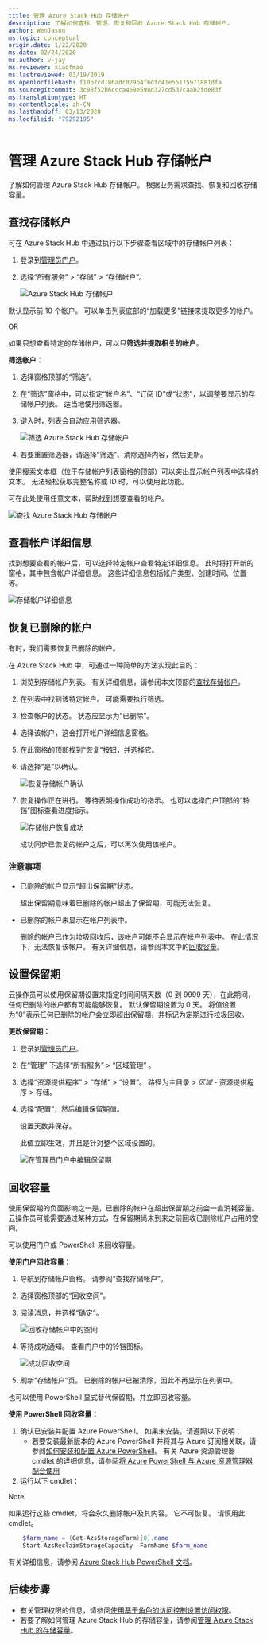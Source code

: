 ```yaml
---
title: 管理 Azure Stack Hub 存储帐户
description: 了解如何查找、管理、恢复和回收 Azure Stack Hub 存储帐户。
author: WenJason
ms.topic: conceptual
origin.date: 1/22/2020
ms.date: 02/24/2020
ms.author: v-jay
ms.reviewer: xiaofmao
ms.lastreviewed: 03/19/2019
ms.openlocfilehash: f10b7cd186adc029b4f6dfc41e55175971881dfa
ms.sourcegitcommit: 3c98f52b6ccca469e598d327cd537caab2fde83f
ms.translationtype: HT
ms.contentlocale: zh-CN
ms.lasthandoff: 03/13/2020
ms.locfileid: "79292195"
---
```

# <a name="manage-azure-stack-hub-storage-accounts"></a>管理 Azure Stack Hub 存储帐户

了解如何管理 Azure Stack Hub 存储帐户。 根据业务需求查找、恢复和回收存储容量。

## <a name="find-a-storage-account"></a>查找存储帐户

可在 Azure Stack Hub 中通过执行以下步骤查看区域中的存储帐户列表：

1. 登录到[管理员门户](https://adminportal.local.azurestack.external)。

2. 选择“所有服务” > “存储” > “存储帐户”。   

   ![Azure Stack Hub 存储帐户](media/azure-stack-manage-storage-accounts/image4.png)

默认显示前 10 个帐户。 可以单击列表底部的“加载更多”链接来提取更多的帐户。 

OR

如果只想查看特定的存储帐户，可以只**筛选并提取相关的帐户**。

**筛选帐户：**

1. 选择窗格顶部的“筛选”。 
2. 在“筛选”窗格中，可以指定“帐户名”、“订阅 ID”或“状态”，以调整要显示的存储帐户列表。    适当地使用筛选器。
3. 键入时，列表会自动应用筛选器。

    ![筛选 Azure Stack Hub 存储帐户](media/azure-stack-manage-storage-accounts/image5.png)

4. 若要重置筛选器，请选择“筛选”、清除选择内容，然后更新。 

使用搜索文本框（位于存储帐户列表窗格的顶部）可以突出显示帐户列表中选择的文本。 无法轻松获取完整名称或 ID 时，可以使用此功能。

可在此处使用任意文本，帮助找到想要查看的帐户。

![查找 Azure Stack Hub 存储帐户](media/azure-stack-manage-storage-accounts/image6.png)

## <a name="look-at-account-details"></a>查看帐户详细信息
找到想要查看的帐户后，可以选择特定帐户查看特定详细信息。 此时将打开新的窗格，其中包含帐户详细信息。 这些详细信息包括帐户类型、创建时间、位置等。

![存储帐户详细信息](media/azure-stack-manage-storage-accounts/image7.png)

## <a name="recover-a-deleted-account"></a>恢复已删除的帐户
有时，我们需要恢复已删除的帐户。

在 Azure Stack Hub 中，可通过一种简单的方法实现此目的：

1. 浏览到存储帐户列表。 有关详细信息，请参阅本文顶部的[查找存储帐户](azure-stack-manage-storage-accounts.md)。
2. 在列表中找到该特定帐户。 可能需要执行筛选。
3. 检查帐户的状态。  状态应显示为“已删除”。 
4. 选择该帐户，这会打开帐户详细信息窗格。
5. 在此窗格的顶部找到“恢复”按钮，并选择它。 
6. 请选择“是”以确认。 

   ![恢复存储帐户确认](media/azure-stack-manage-storage-accounts/image8.png)

7. 恢复操作正在进行。 等待表明操作成功的指示。 也可以选择门户顶部的“铃铛”图标查看进度指示。

   ![存储帐户恢复成功](media/azure-stack-manage-storage-accounts/image9.png)

   成功同步已恢复的帐户之后，可以再次使用该帐户。

### <a name="some-gotchas"></a>注意事项
* 已删除的帐户显示“超出保留期”状态。 
  
  超出保留期意味着已删除的帐户超出了保留期，可能无法恢复。

* 已删除的帐户未显示在帐户列表中。
  
  删除的帐户已作为垃圾回收后，该帐户可能不会显示在帐户列表中。 在此情况下，无法恢复该帐户。 有关详细信息，请参阅本文中的[回收容量](#reclaim)。

## <a name="set-the-retention-period"></a>设置保留期
云操作员可以使用保留期设置来指定时间间隔天数（0 到 9999 天），在此期间，任何已删除的帐户都有可能能够恢复。 默认保留期设置为 0 天。 将值设置为“0”表示任何已删除的帐户会立即超出保留期，并标记为定期进行垃圾回收。

**更改保留期：**

1. 登录到[管理员门户](https://adminportal.local.azurestack.external)。
2. 在“管理”  下选择“所有服务”   > “区域管理”  。
3. 选择“资源提供程序”   > “存储”   >   “设置”。 路径为主目录 > *区域* - 资源提供程序 > 存储。
4. 选择“配置”，然后编辑保留期值。 

   设置天数并保存。

   此值立即生效，并且是针对整个区域设置的。

   ![在管理员门户中编辑保留期](media/azure-stack-manage-storage-accounts/image10.png)

## <a name="reclaim"></a>回收容量
使用保留期的负面影响之一是，已删除的帐户在超出保留期之前会一直消耗容量。 云操作员可能需要通过某种方式，在保留期尚未到来之前回收已删除帐户占用的空间。

可以使用门户或 PowerShell 来回收容量。

**使用门户回收容量：**
1. 导航到存储帐户窗格。 请参阅“查找存储帐户”。
2. 选择窗格顶部的“回收空间”。 
3. 阅读消息，并选择“确定”。 

    ![回收存储帐户中的空间](media/azure-stack-manage-storage-accounts/image11.png)

4. 等待成功通知。 查看门户中的铃铛图标。

    ![成功回收空间](media/azure-stack-manage-storage-accounts/image12.png)

5. 刷新“存储帐户”页。 已删除的帐户已被清除，因此不再显示在列表中。

也可以使用 PowerShell 显式替代保留期，并立即回收容量。

**使用 PowerShell 回收容量：**

1. 确认已安装并配置 Azure PowerShell。 如果未安装，请遵照以下说明： 
   * 若要安装最新版本的 Azure PowerShell 并将其与 Azure 订阅相关联，请参阅[如何安装和配置 Azure PowerShell](https://azure.microsoft.com/documentation/articles/powershell-install-configure/)。
   有关 Azure 资源管理器 cmdlet 的详细信息，请参阅[将 Azure PowerShell 与 Azure 资源管理器配合使用](/azure-resource-manager/manage-resources-powershell)
2. 运行以下 cmdlet：

> [!NOTE]  
> 如果运行这些 cmdlet，将会永久删除帐户及其内容。 它不可恢复。 请慎用此 cmdlet。

```powershell  
    $farm_name = (Get-AzsStorageFarm)[0].name
    Start-AzsReclaimStorageCapacity -FarmName $farm_name
```

有关详细信息，请参阅 [Azure Stack Hub PowerShell 文档](https://docs.microsoft.com/powershell/azure/azure-stack/overview)。
 

## <a name="next-steps"></a>后续步骤

 - 有关管理权限的信息，请参阅[使用基于角色的访问控制设置访问权限](azure-stack-manage-permissions.md)。
 - 若要了解如何管理 Azure Stack Hub 的存储容量，请参阅[管理 Azure Stack Hub 的存储容量](azure-stack-manage-storage-shares.md)。
